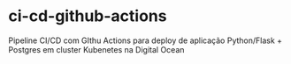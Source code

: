 # ci-cd-github-actions
Pipeline CI/CD com GIthu Actions para deploy de aplicação Python/Flask + Postgres em cluster Kubenetes na Digital Ocean
